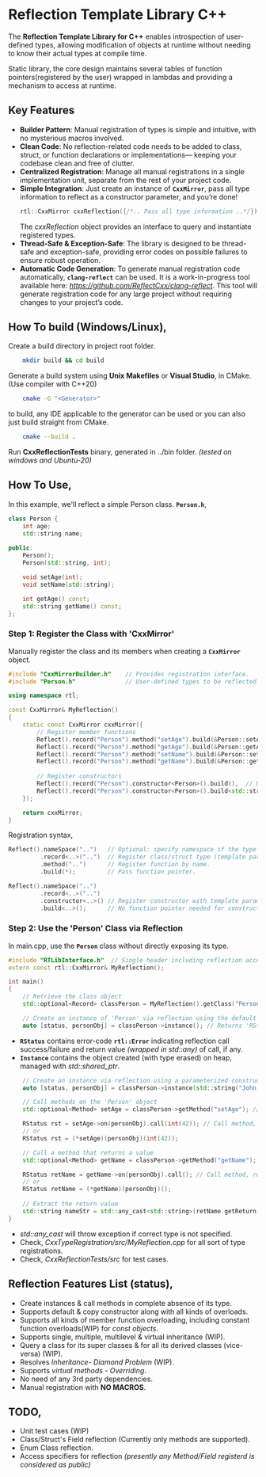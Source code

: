 # Reflection Template Library C++

The **Reflection Template Library for C++** enables introspection of user-defined types, allowing modification of objects at runtime without needing to know their actual types at compile time.

Static library, the core design maintains several tables of function pointers(registered by the user) wrapped in lambdas and providing a mechanism to access at runtime.

## Key Features

- **Builder Pattern**: Manual registration of types is simple and intuitive, with no mysterious macros involved.
- **Clean Code**: No reflection-related code needs to be added to class, struct, or function declarations or implementations— keeping your codebase clean and free of clutter.
- **Centralized Registration**: Manage all manual registrations in a single implementation unit, separate from the rest of your project code.
- **Simple Integration**: Just create an instance of **`CxxMirror`**, pass all type information to reflect as a constructor parameter, and you’re done!
  ```c++
  rtl::CxxMirror cxxReflection({/*.. Pass all type information ..*/});
  ```
  The *cxxReflection* object provides an interface to query and instantiate registered types.
- **Thread-Safe & Exception-Safe**: The library is designed to be thread-safe and exception-safe, providing error codes on possible failures to ensure robust operation.
- **Automatic Code Generation**: To generate manual registration code automatically, **`clang-reflect`** can be used. It is a work-in-progress tool available here: *https://github.com/ReflectCxx/clang-reflect*. This tool will generate registration code for any large project without requiring changes to your project’s code.

## How To build (Windows/Linux),

Create a build directory in project root folder.
```sh
    mkdir build && cd build
```
Generate a build system using **Unix Makefiles** or **Visual Studio**, in CMake. (Use compiler with C++20)
```sh
    cmake -G "<Generator>"
```   
to build, any IDE applicable to the generator can be used or you can also just build straight from CMake.
```sh
    cmake --build .
```
Run **CxxReflectionTests** binary, generated in ../bin folder. *(tested on windows and Ubuntu-20)*
## How To Use,
In this example, we'll reflect a simple Person class. **`Person.h`**,
```c++
class Person {
    int age;
    std::string name;
	
public:
    Person();
    Person(std::string, int);

    void setAge(int);
    void setName(std::string);

    int getAge() const;
    std::string getName() const;
};
```
### Step 1: Register the Class with 'CxxMirror'
Manually register the class and its members when creating a **`CxxMirror`** object.
```c++
#include "CxxMirrorBuilder.h"    // Provides registration interface.
#include "Person.h"              // User-defined types to be reflected.

using namespace rtl;

const CxxMirror& MyReflection() 
{
    static const CxxMirror cxxMirror({
        // Register member functions
        Reflect().record("Person").method("setAge").build(&Person::setAge),
        Reflect().record("Person").method("getAge").build(&Person::getAge),
        Reflect().record("Person").method("setName").build(&Person::setName),
        Reflect().record("Person").method("getName").build(&Person::getName),
	
        // Register constructors
        Reflect().record("Person").constructor<Person>().build(),  // Default constructor
        Reflect().record("Person").constructor<Person>().build<std::string, int>()  // Constructor with parameters
    });

    return cxxMirror;
}
```
Registration syntax,
```c++
Reflect().nameSpace("..")   // Optional: specify namespace if the type is enclosed in one.
         .record<..>("..")  // Register class/struct type (template parameter) and its name (string).
         .method("..")      // Register function by name.
         .build(*);         // Pass function pointer.

Reflect().nameSpace("..")
         .record<..>("..")
         .constructor<..>() // Register constructor with template parameters as signature.
         .build<..>();      // No function pointer needed for constructors.
```
### Step 2: Use the 'Person' Class via Reflection
In main.cpp, use the **`Person`** class without directly exposing its type.
```c++
#include "RTLibInterface.h"  // Single header including reflection access interface.
extern const rtl::CxxMirror& MyReflection();

int main() 
{
    // Retrieve the class object
    std::optional<Record> classPerson = MyReflection().getClass("Person"); // Returns 'Record' object associated with 'class Person'

    // Create an instance of 'Person' via reflection using the default constructor
    auto [status, personObj] = classPerson->instance(); // Returns 'RStatus' and 'Instance' objects
```
- **`RStatus`** contains error-code **`rtl::Error`** indicating reflection call success/failure and return value *(wrapped in std::any)* of call, if any.
- **`Instance`** contains the object created (with type erased) on heap, managed with *std::shared_ptr*.
```c++
    // Create an instance via reflection using a parameterized constructor
    auto [status, personObj] = classPerson->instance(std::string("John Doe"), int(42));  // Argument types/order must match

    // Call methods on the 'Person' object
    std::optional<Method> setAge = classPerson->getMethod("setAge"); // Returns a callable 'Method' object

    RStatus rst = setAge->on(personObj).call(int(42)); // Call method, returns 'RStatus'
    // or
    RStatus rst = (*setAge)(personObj)(int(42));

    // Call a method that returns a value
    std::optional<Method> getName = classPerson->getMethod("getName");

    RStatus retName = getName->on(personObj).call(); // Call method, returns 'RStatus'
    // or
    RStatus retName = (*getName)(personObj)();
  
    // Extract the return value
    std::string nameStr = std::any_cast<std::string>(retName.getReturn());
}
```
- *std::any_cast* will throw exception if correct type is not specified.
- Check, *CxxTypeRegistration/src/MyReflection.cpp* for all sort of type registrations.
- Check, *CxxReflectionTests/src* for test cases.

## Reflection Features List (status),
- Create instances & call methods in complete absence of its type.
- Supports default & copy constructor along with all kinds of overloads.
- Supports all kinds of member function overloading, including constant function overloads(WIP) for *const objects*.
- Supports single, multiple, multilevel & virtual inheritance (WIP).
- Query a class for its super classes & for all its derived classes (vice-versa) (WIP).
- Resolves *Inheritance- Diamond Problem* (WIP).
- Supports *virtual methods - Overriding*.
- No need of any 3rd party dependencies.
- Manual registration with **NO MACROS**.

## TODO,
- Unit test cases (WIP)
- Class/Struct's Field reflection (Currently only methods are supported).
- Enum Class reflection.
- Access specifiers for reflection *(presently any Method/Field registerd is considered as public)*
